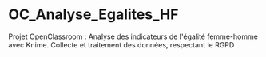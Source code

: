 # OC_Analyse_Egalites_HF
Projet OpenClassroom : Analyse des indicateurs de l'égalité femme-homme avec Knime. Collecte et traitement des données, respectant le RGPD
